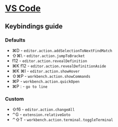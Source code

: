 # [VS Code](https://code.visualstudio.com/)

## Keybindings guide

### Defaults

- ⌘D      - `editor.action.addSelectionToNextFindMatch`
- ⇧⌘\     - `editor.action.jumpToBracket`
- f12     - `editor.action.revealDefinition`
- ⌘K  f12 - `editor.action.revealDefinitionAside`
- ⌘K  ⌘I  - `editor.action.showHover`
- ⇧⌘P     - `workbench.action.showCommands`
- ⌘P      - `workbench.action.quickOpen`
- ⌘P :    - `go to line`

### Custom

- ⇧f6     - `editor.action.changeAll`
- ⌃G      - `extension.relativeGoto`
- ⌃⇧T     - `workbench.action.terminal.toggleTerminal`
